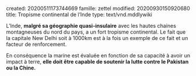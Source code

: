 created: 20200511173744669
famille: zettel
modified: 20200930150920680
title: Tropisme continental de l’Inde
type: text/vnd.mddlywiki

L’Inde, **malgré sa géographie quasi-insulaire** avec les hautes chaines montagneuses du nord du pays, a un fort tropisme continental. Le fait que la capitale New Delhi soit à 1000km est à la fois un exemple de ce fait et un facteur de renforcement.

En conséquence la marine est évaluée en fonction de sa capacité à avoir un impact à terre, **elle doit être capable de soutenir la lutte contre le Pakistan ou la Chine.**